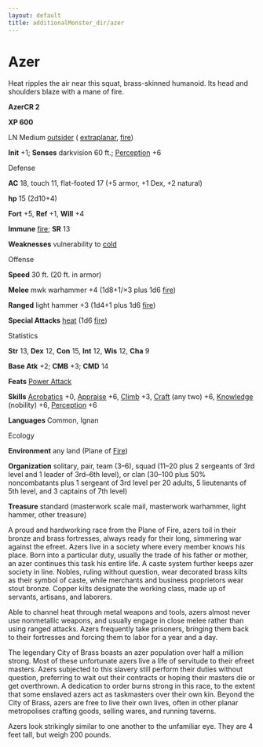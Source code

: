 ```yaml
---
layout: default
title: additionalMonster_dir/azer
---
```

# Azer

Heat ripples the air near this squat, brass-skinned humanoid. Its head and shoulders blaze with a mane of fire.

**AzerCR 2**

**XP 600**

LN Medium [outsider](monsters/creatureTypes#_outsider) ( [extraplanar](monster_dir/creatureTypes#_extraplanar-subtype), [fire](monsters/creatureTypes#_fire-subtype))

**Init** +1; **Senses** darkvision 60 ft.; [Perception](additionalMonster_dir/../skill_dir/perception#_perception) +6

Defense

**AC** 18, touch 11, flat-footed 17 (+5 armor, +1 Dex, +2 natural)

**hp** 15 (2d10+4)

**Fort** +5, **Ref** +1, **Will** +4

**Immune** [fire](monsters/creatureTypes#_fire-subtype); **SR** 13

**Weaknesses** vulnerability to [cold](monster_dir/creatureTypes#_cold-subtype)

Offense

**Speed** 30 ft. (20 ft. in armor)

**Melee** mwk warhammer +4 (1d8+1/×3 plus 1d6 [fire](monster_dir/creatureTypes#_fire-subtype))

**Ranged** light hammer +3 (1d4+1 plus 1d6 [fire](monsters/creatureTypes#_fire-subtype))

**Special Attacks** [heat](monster_dir/universalMonsterRules#_heat) (1d6 [fire](monsters/creatureTypes#_fire-subtype))

Statistics

**Str** 13, **Dex** 12, **Con** 15, **Int** 12, **Wis** 12, **Cha** 9

**Base Atk** +2; **CMB** +3; **CMD** 14

**Feats** [Power Attack](additionalMonster_dir/../feats#_power-attack)

**Skills** [Acrobatics](additionalMonster_dir/../skill_dir/acrobatics#_acrobatics) +0, [Appraise](additionalMonsters/../skill_dir/appraise#_appraise) +6, [Climb](additionalMonsters/../skill_dir/climb#_climb) +3, [Craft](additionalMonsters/../skill_dir/craft#_craft) (any two) +6, [Knowledge](additionalMonsters/../skill_dir/knowledge#_knowledge) (nobility) +6, [Perception](additionalMonsters/../skill_dir/perception#_perception) +6

**Languages** Common, Ignan

Ecology

**Environment** any land (Plane of [Fire](monsters/creatureTypes#_fire-subtype))

**Organization** solitary, pair, team (3–6), squad (11–20 plus 2 sergeants of 3rd level and 1 leader of 3rd–6th level), or clan (30–100 plus 50% noncombatants plus 1 sergeant of 3rd level per 20 adults, 5 lieutenants of 5th level, and 3 captains of 7th level)

**Treasure** standard (masterwork scale mail, masterwork warhammer, light hammer, other treasure)

A proud and hardworking race from the Plane of Fire, azers toil in their bronze and brass fortresses, always ready for their long, simmering war against the efreet. Azers live in a society where every member knows his place. Born into a particular duty, usually the trade of his father or mother, an azer continues this task his entire life. A caste system further keeps azer society in line. Nobles, ruling without question, wear decorated brass kilts as their symbol of caste, while merchants and business proprietors wear stout bronze. Copper kilts designate the working class, made up of servants, artisans, and laborers.

Able to channel heat through metal weapons and tools, azers almost never use nonmetallic weapons, and usually engage in close melee rather than using ranged attacks. Azers frequently take prisoners, bringing them back to their fortresses and forcing them to labor for a year and a day.

The legendary City of Brass boasts an azer population over half a million strong. Most of these unfortunate azers live a life of servitude to their efreet masters. Azers subjected to this slavery still perform their duties without question, preferring to wait out their contracts or hoping their masters die or get overthrown. A dedication to order burns strong in this race, to the extent that some enslaved azers act as taskmasters over their own kin. Beyond the City of Brass, azers are free to live their own lives, often in other planar metropolises crafting goods, selling wares, and running taverns.

Azers look strikingly similar to one another to the unfamiliar eye. They are 4 feet tall, but weigh 200 pounds.

